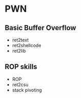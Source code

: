 # PWN 

## Basic Buffer Overflow

* ret2text
* ret2shellcode
* ret2lib

## ROP skills

* ROP
* ret2csu
* stack pivoting
